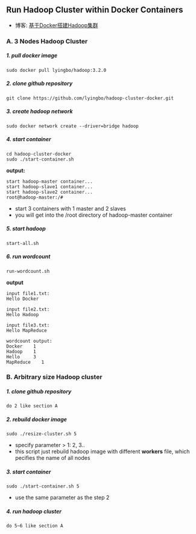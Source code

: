 ## Run Hadoop Cluster within Docker Containers


- 博客: [基于Docker搭建Hadoop集群](http://blog.sina.com.cn/s/blog_6f83fdb40102yhur.html)


### A. 3 Nodes Hadoop Cluster

##### 1. pull docker image
```
sudo docker pull lyingbo/hadoop:3.2.0
```

##### 2. clone github repository
```
git clone https://github.com/lyingbo/hadoop-cluster-docker.git
```

##### 3. create hadoop network
```
sudo docker network create --driver=bridge hadoop
```

##### 4. start container
```
cd hadoop-cluster-docker
sudo ./start-container.sh
```

**output:**
```
start hadoop-master container...
start hadoop-slave1 container...
start hadoop-slave2 container...
root@hadoop-master:/# 
```
- start 3 containers with 1 master and 2 slaves
- you will get into the /root directory of hadoop-master container

##### 5. start hadoop
```
start-all.sh
```

##### 6. run wordcount
```
run-wordcount.sh
```

**output**
```
input file1.txt:
Hello Docker

input file2.txt:
Hello Hadoop

input file3.txt:
Hello MapReduce

wordcount output:
Docker    1
Hadoop    1
Hello     3
MapReduce    1

```

### B. Arbitrary size Hadoop cluster

##### 1. clone github repository
```
do 2 like section A
```

##### 2. rebuild docker image
```
sudo ./resize-cluster.sh 5
```
- specify parameter > 1: 2, 3..
- this script just rebuild hadoop image with different **workers** file, which pecifies the name of all nodes


##### 3. start container
```
sudo ./start-container.sh 5
```
- use the same parameter as the step 2

##### 4. run hadoop cluster 
```
do 5~6 like section A
```
